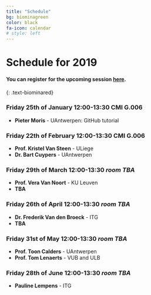 ```yaml
---
title: "Schedule"
bg: biominagreen
color: black
fa-icon: calendar
# style: left
---
```


# Schedule for 2019

#### You can register for the upcoming session [here](https://goo.gl/forms/9gnNUiLWfZA59ATE2).
{: .text-biominared}

### Friday 25th of January 12:00-13:30 CMI G.006

* **Pieter Moris** - UAntwerpen: GitHub tutorial

### Friday 22th of February 12:00-13:30 CMI G.006

* **Prof. Kristel Van Steen** - ULiege
* **Dr. Bart Cuypers** - UAntwerpen

### Friday 29th of March 12:00-13:30 _room TBA_

* **Prof. Vera Van Noort** - KU Leuven
* **TBA** 

### Friday 26th of April 12:00-13:30 _room TBA_

* **Dr. Frederik Van den Broeck** - ITG
* **TBA** 

### Friday 31st of May 12:00-13:30 _room TBA_

* **Prof. Toon Calders** - UAntwerpen
* **Prof. Tom Lenaerts** - VUB and ULB

### Friday 28th of June 12:00-13:30 _room TBA_

* **Pauline Lempens**  - ITG

